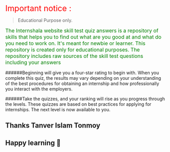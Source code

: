 <span style="color: red; font-size:25px"> Important notice : </span>

> Educational Purpose only.

<span style="color: green; font-size:16px; ">The Internshala website skill test quiz answers is a repository of skills that helps you to find out what are you good at and what do you need to work on. It's meant for newbie or learner.
This repository is created only for educational purposes. The repository includes raw sources of the skill test questions including your answers</span>

######Beginning will give you a four-star rating to begin with. When you complete this quiz, the results may vary depending on your understanding of the best procedures for obtaining an internship and how professionally you interact with the employers.

######Take the quizzes, and your ranking will rise as you progress through the levels. These quizzes are based on best practices for applying for internships. The next level is now available to you.

## Thanks Tanver Islam Tonmoy 
## Happy learning 🥳 

